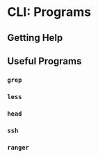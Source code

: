 # CLI: Programs

## Getting Help

## Useful Programs

### `grep`

### `less`

### `head`

### `ssh`

### `ranger`
